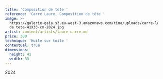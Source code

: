 ```yaml
---
title: 'Composition de tête '
reference: 'Carré Laure, Composition de tête '
image: >-
  https://galerie-gaia.s3.eu-west-3.amazonaws.com/tina/uploads/carre-laure/galerie-gaia-carre-laure-composition
  de tete-41X33-cm-2024.jpg
artist: content/artists/laure-carre.md
price: 300
technique: 'Huile sur toile '
contextual: true
dimensions:
  height: 41
  width: 33
---
```


2024
